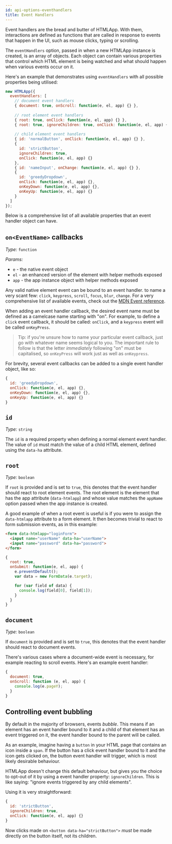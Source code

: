 ```yaml
---
id: api-options-eventhandlers
title: Event Handlers
---
```


Event handlers are the bread and butter of HTMLApp. With them, interactions
are defined as functions that are called in response to events that happen in
the UI, such as mouse clicks, typing or scrolling.

The `eventHandlers` option, passed in when a new HTMLApp instance is created,
is an array of objects. Each object can contain various properties that control
which HTML element is being watched and what should happen when various
events occur on it.

Here's an example that demonstrates using `eventHandlers` with all possible
properties being utilised:

```js
new HTMLApp({
  eventHandlers: [
    // document event handlers
    { document: true, onScroll: function(e, el, app) {} },
    
    // root element event handlers
    { root: true, onClick: function(e, el, app) {} },
    { root: true, ignoreChildren: true, onClick: function(e, el, app) {} },
    
    // child element event handlers
    { id: 'normalButton', onClick: function(e, el, app) {} },
    {
      id: 'strictButton',
      ignoreChildren: true,
      onClick: function(e, el, app) {}
    },
    { id: 'nameInput', onChange: function(e, el, app) {} },
    {
      id: 'greedyDropdown',
      onClick: function(e, el, app) {},
      onKeyDown: function(e, el, app) {},
      onKeyUp: function(e, el, app) {}
    }
  ]
});
```

Below is a comprehensive list of all available properties that an event handler
object can have.

## `on<EventName>` callbacks

*Type:* `function`

*Params:*

- `e` - the native event object
- `el` - an enhanced version of the element with helper methods exposed
- `app` - the app instance object with helper methods exposed

Any valid native element event can be bound to an event handler. to name a
very scant few: `click`, `keypress`, `scroll`, `focus`, `blur`, `change`.
For a very comprehensive list of available events, check out the
[MDN Event reference](https://developer.mozilla.org/en-US/docs/Web/Events).

When adding an event handler callback, the desired event name must be defined
as a camelcase name starting with "on". For example, to define a `click` event
callback, it should be called: `onClick`, and a `keypress` event will be called
`onKeyPress`.

> Tip: if you're unsure how to name your particular event callback, just go
> with whatever name seems logical to you.
> The important rule to follow is that the letter *immediately* following
> "on" must be capitalised, so `onKeyPress` will work just as well as
> `onKeypress`.

For brevity, several event callbacks can be added to a single event handler
object, like so:

```js
{
  id: 'greedyDropdown',
  onClick: function(e, el, app) {},
  onKeyDown: function(e, el, app) {},
  onKeyUp: function(e, el, app) {}
}
```

## `id`

*Type:* `string`

The `id` is a required property when defining a normal element event handler.
The value of `id` must match the value of a child HTML element, defined using
the `data-ha` attribute.

## `root`

*Type:* `boolean`

If `root` is provided and is set to `true`, this denotes that the event handler
should react to root element events. The root element is the element that has
the app attribute (`data-htmlapp`) and whose value matches the `appName` option
passed when the app instance is created.

A good example of when a root event is useful is if you were to assign the
`data-htmlapp` attribute to a form element. It then becomes trivial to react
to form submission events, as in this example:

```html
<form data-htmlapp="loginForm">
  <input name="userName" data-ha="userName">
  <input name="password" data-ha="password">
</form>
```

```js
{
  root: true,
  onSubmit: function(e, el, app) {
    e.preventDefault();
    var data = new FormData(e.target);

    for (var field of data) {
      console.log(field[0], field[1]);
    }
  }
}
```

## `document`

*Type:* `boolean`

If `document` is provided and is set to `true`, this denotes that the event
handler should react to document events.

There's various cases where a document-wide event is necessary, for example
reacting to scroll events. Here's an example event handler:

```js
{
  document: true,
  onScroll: function (e, el, app) {
    console.log(e.pageY);
  }
}
```

## Controlling event bubbling

By default in the majority of browsers, events *bubble*. This means if an
element has an event handler bound to it and a child of that element has an
event triggered on it, the event handler bound to the parent will be called.

As an example, imagine having a `button` in your HTML page that contains an
icon inside a `span`. If the button has a click event handler bound to it and
the icon gets clicked on, the button event handler will trigger, which is
most likely desirable behaviour.

HTMLApp doesn't change this default behaviour, but gives you the choice to
opt-out of it by using a event handler property: `ignoreChildren`. This is like
saying: "ignore events triggered by any child elements".

Using it is very straightforward:

```js
{
  id: 'strictButton',
  ignoreChildren: true,
  onClick: function(e, el, app) {}
}
```

Now clicks made on `<button data-ha="strictButton">` *must* be made directly
on the button itself, not its children.
